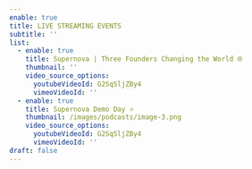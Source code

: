 ```yaml
---
enable: true
title: LIVE STREAMING EVENTS
subtitle: ''
list:
  - enable: true
    title: Supernova | Three Founders Changing the World 🌐
    thumbnail: ''
    video_source_options:
      youtubeVideoId: G2SqSljZBy4
      vimeoVideoId: ''
  - enable: true
    title: Supernova Demo Day ⭐
    thumbnail: /images/podcasts/image-3.png
    video_source_options:
      youtubeVideoId: G2SqSljZBy4
      vimeoVideoId: ''
draft: false
---
```

